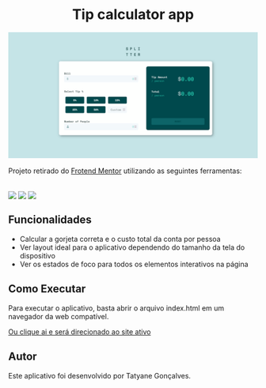 <h1 align="center">Tip calculator app</h1>

<img src="images/preview.png">

Projeto retirado do [Frotend Mentor](https://www.frontendmentor.io/challenges/tip-calculator-app-ugJNGbJUX) utilizando as seguintes ferramentas: 

<div style="display: inline_block"><br> 
  <img align="center" src="https://img.shields.io/badge/HTML5-E34F26?style=for-the-badge&logo=html5&logoColor=white">
  <img align="center" src="https://img.shields.io/badge/Sass-CC6699?style=for-the-badge&logo=sass&logoColor=white">
  <img align="center" src="https://img.shields.io/badge/JavaScript-F7DF1E?style=for-the-badge&logo=javascript&logoColor=black">
</div>

## Funcionalidades 

- Calcular a gorjeta correta e o custo total da conta por pessoa
- Ver layout ideal para o aplicativo dependendo do tamanho da tela do dispositivo
- Ver os estados de foco para todos os elementos interativos na página

## Como Executar

Para executar o aplicativo, basta abrir o arquivo index.html em um navegador da web compatível.

[Ou clique ai e será direcionado ao site ativo](https://tatyane-goncalves.github.io/Tip-calculator-app/)

## Autor
Este aplicativo foi desenvolvido por Tatyane Gonçalves.